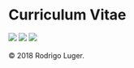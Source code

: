 <p align="center">
  <h1>Curriculum Vitae</h1>
  <a href="https://github.com/rodluger/cv/raw/new-pdf/cv.pdf"><img src="https://img.shields.io/badge/view-cv-blue.svg"/></a>
  <a href="https://github.com/rodluger/cv/raw/bew-pdf/cv_onepage.pdf"><img src="https://img.shields.io/badge/one-pager-orange.svg"/></a>
  <a href="https://travis-ci.org/rodluger/cv"><img src="https://travis-ci.org/rodluger/cv.svg?branch=master"/></a>
  <br><br>
  &copy <span class="italic">2018 Rodrigo Luger.</span>
</p>
